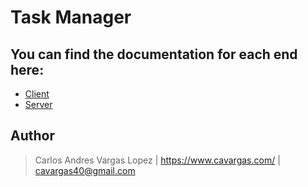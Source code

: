 # Task Manager

## You can find the documentation for each end here:

* [Client](client/README.md)
* [Server](server/README.md)

## Author
> Carlos Andres Vargas Lopez | <https://www.cavargas.com/> | <cavargas40@gmail.com>